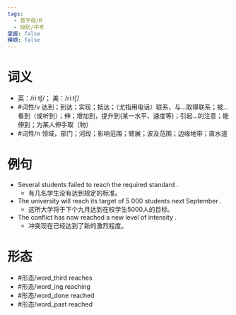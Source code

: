 ```yaml
---
tags:
  - 首字母/R
  - 级别/中考
掌握: false
模糊: false
---
```

# 词义
- 英：/riːtʃ/； 美：/riːtʃ/
- #词性/v  达到；到达；实现；抵达；（尤指用电话）联系，与…取得联系；被…看到（或听到）；伸；增加到，提升到(某一水平、速度等)；引起…的注意；能伸到；为某人伸手取（物）
- #词性/n  领域，部门；河段；影响范围；臂展；波及范围；边缘地带；直水道
# 例句
- Several students failed to reach the required standard .
	- 有几名学生没有达到规定的标准。
- The university will reach its target of 5 000 students next September .
	- 这所大学将于下个九月达到在校学生5000人的目标。
- The conflict has now reached a new level of intensity .
	- 冲突现在已经达到了新的激烈程度。
# 形态
- #形态/word_third reaches
- #形态/word_ing reaching
- #形态/word_done reached
- #形态/word_past reached
